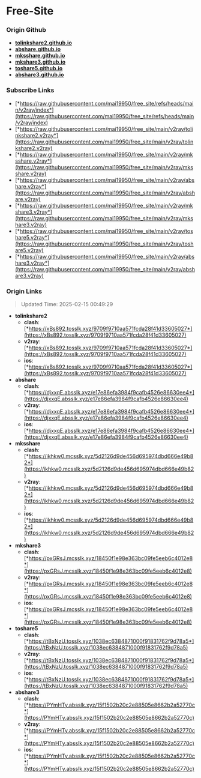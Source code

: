 # Free-Site

### Origin Github

- [**tolinkshare2.github.io**](https://github.com/tolinkshare2/tolinkshare2.github.io)
- [**abshare.github.io**](https://github.com/abshare/abshare.github.io)
- [**mksshare.github.io**](https://github.com/mksshare/mksshare.github.io)
- [**mkshare3.github.io**](https://github.com/mkshare3/mkshare3.github.io)
- [**toshare5.github.io**](https://github.com/toshare5/toshare5.github.io)
- [**abshare3.github.io**](https://github.com/abshare3/abshare3.github.io)

### Subscribe Links

- [*https://raw.githubusercontent.com/mai19950/free_site/refs/heads/main/v2ray/index*](https://raw.githubusercontent.com/mai19950/free_site/refs/heads/main/v2ray/index)
- [*https://raw.githubusercontent.com/mai19950/free_site/main/v2ray/tolinkshare2.v2ray*](https://raw.githubusercontent.com/mai19950/free_site/main/v2ray/tolinkshare2.v2ray)
- [*https://raw.githubusercontent.com/mai19950/free_site/main/v2ray/mksshare.v2ray*](https://raw.githubusercontent.com/mai19950/free_site/main/v2ray/mksshare.v2ray)
- [*https://raw.githubusercontent.com/mai19950/free_site/main/v2ray/abshare.v2ray*](https://raw.githubusercontent.com/mai19950/free_site/main/v2ray/abshare.v2ray)
- [*https://raw.githubusercontent.com/mai19950/free_site/main/v2ray/mkshare3.v2ray*](https://raw.githubusercontent.com/mai19950/free_site/main/v2ray/mkshare3.v2ray)
- [*https://raw.githubusercontent.com/mai19950/free_site/main/v2ray/toshare5.v2ray*](https://raw.githubusercontent.com/mai19950/free_site/main/v2ray/toshare5.v2ray)
- [*https://raw.githubusercontent.com/mai19950/free_site/main/v2ray/abshare3.v2ray*](https://raw.githubusercontent.com/mai19950/free_site/main/v2ray/abshare3.v2ray)

### Origin Links

> Updated Time: 2025-02-15 00:49:29

- **tolinkshare2**
  - **clash**: [*https://xBs892.tosslk.xyz/9709f9710aa571fcda28f41d33605027*](https://xBs892.tosslk.xyz/9709f9710aa571fcda28f41d33605027)
  - **v2ray**: [*https://xBs892.tosslk.xyz/9709f9710aa571fcda28f41d33605027*](https://xBs892.tosslk.xyz/9709f9710aa571fcda28f41d33605027)
  - **ios**: [*https://xBs892.tosslk.xyz/9709f9710aa571fcda28f41d33605027*](https://xBs892.tosslk.xyz/9709f9710aa571fcda28f41d33605027)
- **abshare**
  - **clash**: [*https://djxxqE.absslk.xyz/e17e86efa3984f9cafb4526e86630ee4*](https://djxxqE.absslk.xyz/e17e86efa3984f9cafb4526e86630ee4)
  - **v2ray**: [*https://djxxqE.absslk.xyz/e17e86efa3984f9cafb4526e86630ee4*](https://djxxqE.absslk.xyz/e17e86efa3984f9cafb4526e86630ee4)
  - **ios**: [*https://djxxqE.absslk.xyz/e17e86efa3984f9cafb4526e86630ee4*](https://djxxqE.absslk.xyz/e17e86efa3984f9cafb4526e86630ee4)
- **mksshare**
  - **clash**: [*https://ikhkw0.mcsslk.xyz/5d2126d9de456d695974dbd666e49b82*](https://ikhkw0.mcsslk.xyz/5d2126d9de456d695974dbd666e49b82)
  - **v2ray**: [*https://ikhkw0.mcsslk.xyz/5d2126d9de456d695974dbd666e49b82*](https://ikhkw0.mcsslk.xyz/5d2126d9de456d695974dbd666e49b82)
  - **ios**: [*https://ikhkw0.mcsslk.xyz/5d2126d9de456d695974dbd666e49b82*](https://ikhkw0.mcsslk.xyz/5d2126d9de456d695974dbd666e49b82)
- **mkshare3**
  - **clash**: [*https://pxGRsJ.mcsslk.xyz/18450f1e98e363bc09fe5eeb6c4012e8*](https://pxGRsJ.mcsslk.xyz/18450f1e98e363bc09fe5eeb6c4012e8)
  - **v2ray**: [*https://pxGRsJ.mcsslk.xyz/18450f1e98e363bc09fe5eeb6c4012e8*](https://pxGRsJ.mcsslk.xyz/18450f1e98e363bc09fe5eeb6c4012e8)
  - **ios**: [*https://pxGRsJ.mcsslk.xyz/18450f1e98e363bc09fe5eeb6c4012e8*](https://pxGRsJ.mcsslk.xyz/18450f1e98e363bc09fe5eeb6c4012e8)
- **toshare5**
  - **clash**: [*https://tBxNzU.tosslk.xyz/1038ec6384871000f91831762f9d78a5*](https://tBxNzU.tosslk.xyz/1038ec6384871000f91831762f9d78a5)
  - **v2ray**: [*https://tBxNzU.tosslk.xyz/1038ec6384871000f91831762f9d78a5*](https://tBxNzU.tosslk.xyz/1038ec6384871000f91831762f9d78a5)
  - **ios**: [*https://tBxNzU.tosslk.xyz/1038ec6384871000f91831762f9d78a5*](https://tBxNzU.tosslk.xyz/1038ec6384871000f91831762f9d78a5)
- **abshare3**
  - **clash**: [*https://PYmHTy.absslk.xyz/15f1502b20c2e88505e8662b2a52770c*](https://PYmHTy.absslk.xyz/15f1502b20c2e88505e8662b2a52770c)
  - **v2ray**: [*https://PYmHTy.absslk.xyz/15f1502b20c2e88505e8662b2a52770c*](https://PYmHTy.absslk.xyz/15f1502b20c2e88505e8662b2a52770c)
  - **ios**: [*https://PYmHTy.absslk.xyz/15f1502b20c2e88505e8662b2a52770c*](https://PYmHTy.absslk.xyz/15f1502b20c2e88505e8662b2a52770c)

